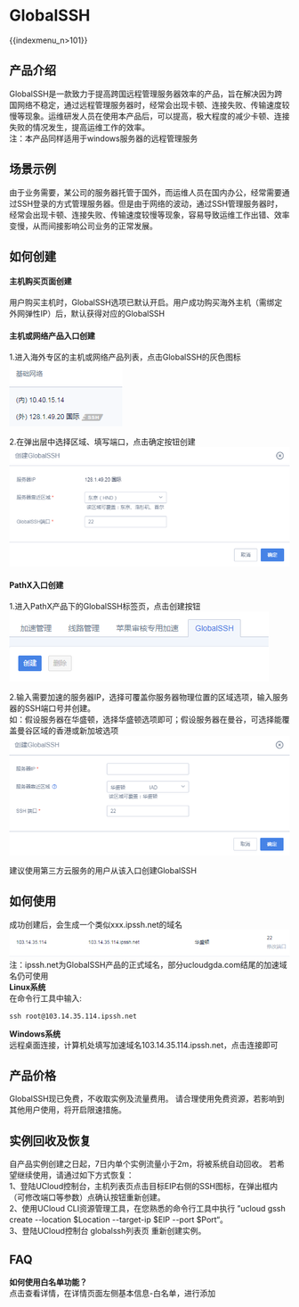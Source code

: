 # GlobalSSH

{{indexmenu_n>101}}

## 产品介绍

GlobalSSH是一款致力于提高跨国远程管理服务器效率的产品，旨在解决因为跨国网络不稳定，通过远程管理服务器时，经常会出现卡顿、连接失败、传输速度较慢等现象。运维研发人员在使用本产品后，可以提高，极大程度的减少卡顿、连接失败的情况发生，提高运维工作的效率。  
注：本产品同样适用于windows服务器的远程管理服务

## 场景示例

由于业务需要，某公司的服务器托管于国外，而运维人员在国内办公，经常需要通过SSH登录的方式管理服务器。但是由于网络的波动，通过SSH管理服务器时，经常会出现卡顿、连接失败、传输速度较慢等现象，容易导致运维工作出错、效率变慢，从而间接影响公司业务的正常发展。

## 如何创建

#### 主机购买页面创建

用户购买主机时，GlobalSSH选项已默认开启。用户成功购买海外主机（需绑定外网弹性IP）后，默认获得对应的GlobalSSH  

#### 主机或网络产品入口创建

1.进入海外专区的主机或网络产品列表，点击GlobalSSH的灰色图标  
![](/images/gs_20181030135909.png)

2.在弹出层中选择区域、填写端口，点击确定按钮创建  
![](/images/gs_20181030140116.png)

#### PathX入口创建

1.进入PathX产品下的GlobalSSH标签页，点击创建按钮  
![](/images/gs_20180911121635.png)

2.输入需要加速的服务器IP，选择可覆盖你服务器物理位置的区域选项，输入服务器的SSH端口号并创建。  
如：假设服务器在华盛顿，选择华盛顿选项即可；假设服务器在曼谷，可选择能覆盖曼谷区域的香港或新加坡选项  
![](/images/gs_20181030115750.png)

建议使用第三方云服务的用户从该入口创建GlobalSSH  

## 如何使用

成功创建后，会生成一个类似xxx.ipssh.net的域名  
![](/images/gs_20180823151312.png)  
注：ipssh.net为GlobalSSH产品的正式域名，部分ucloudgda.com结尾的加速域名仍可使用  
**Linux系统**  
在命令行工具中输入:  
```
ssh root@103.14.35.114.ipssh.net
```
**Windows系统**  
远程桌面连接，计算机处填写加速域名103.14.35.114.ipssh.net，点击连接即可  

## 产品价格

GlobalSSH现已免费，不收取实例及流量费用。 请合理使用免费资源，若影响到其他用户使用，将开启限速措施。

## 实例回收及恢复

自产品实例创建之日起，7日内单个实例流量小于2m，将被系统自动回收。 若希望继续使用，请通过如下方式恢复：  
1、登陆UCloud控制台，主机列表页点击目标EIP右侧的SSH图标，在弹出框内（可修改端口等参数）点确认按钮重新创建。  
2、使用UCloud CLI资源管理工具，在您熟悉的命令行工具中执行 ”ucloud gssh create --location
$Location --target-ip $EIP --port $Port“。  
3、登陆UCloud控制台 globalssh列表页 重新创建实例。

## FAQ

**如何使用白名单功能？**  
点击查看详情，在详情页面左侧基本信息-白名单，进行添加
